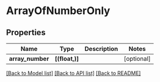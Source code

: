# ArrayOfNumberOnly

## Properties
Name | Type | Description | Notes
------------ | ------------- | ------------- | -------------
**array_number** | **[(float,)]** |  | [optional] 

[[Back to Model list]](../README.md#documentation-for-models) [[Back to API list]](../README.md#documentation-for-api-endpoints) [[Back to README]](../README.md)


